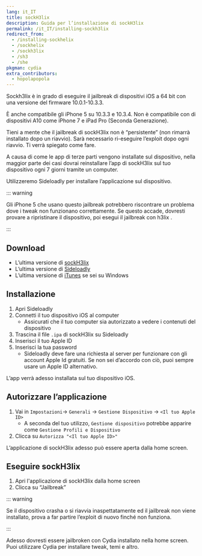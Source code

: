 ```yaml
---
lang: it_IT
title: sockH3lix
description: Guida per l’installazione di sockH3lix
permalink: /it_IT/installing-sockh3lix
redirect_from:
  - /installing-sockhelix
  - /sockhelix
  - /sockh3lix
  - /sh3
  - /she
pkgman: cydia
extra_contributors:
  - hopolapopola
---
```


Sockh3lix è in grado di eseguire il jailbreak di dispositivi iOS a 64 bit con una versione del firmware 10.0.1-10.3.3.

È anche compatibile gli iPhone 5 su 10.3.3 e 10.3.4. Non è compatibile con di dispositivi A10 come iPhone 7 e iPad Pro (Seconda Generazione).

Tieni a mente che il jailbreak di sockH3lix non è “persistente” (non rimarrà installato dopo un riavvio). Sarà necessario ri-eseguire l’exploit dopo ogni riavvio. Ti verrà spiegato come fare.

A causa di come le app di terze parti vengono installate sul dispositivo, nella maggior parte dei casi dovrai reinstallare l’app di sockH3lix sul tuo dispositivo ogni 7 giorni tramite un computer.

Utilizzeremo Sideloadly per installare l’applicazione sul dispositivo.

::: warning

Gli iPhone 5 che usano questo jailbreak potrebbero riscontrare un problema dove i tweak non funzionano correttamente. Se questo accade, dovresti provare a ripristinare il dispositivo, poi esegui il jailbreak con <router-link to="/it_IT/installing-h3lix">h3lix</router-link> .

:::

## Download

- L’ultima versione di [sockH3lix](https://github.com/SongXiaoXi/sockH3lix/releases/latest)
- L’ultima versione di [Sideloadly](https://sideloadly.io/)
- L’ultima versione di [iTunes](https://www.apple.com/itunes/download/win32) se sei su Windows

## Installazione

1. Apri Sideloadly
1. Connetti il tuo dispositivo iOS al computer
    - Assicurati che il tuo computer sia autorizzato a vedere i contenuti del dispositivo
1. Trascina il file `.ipa` di sockH3lix su Sideloadly
1. Inserisci il tuo Apple ID
1. Inserisci la tua password
    - Sideloadly deve fare una richiesta al server per funzionare con gli account Apple Id gratuiti. Se non sei d’accordo con ciò, puoi sempre usare un Apple ID alternativo.

L’app verrà adesso installata sul tuo dispositivo iOS.

## Autorizzare l’applicazione

1. Vai in `Impostazioni`-> `Generali` -> `Gestione Dispositivo` -> `<Il tuo Apple ID>`
    - A seconda del tuo utilizzo, `Gestione dispositivo` potrebbe apparire come `Gestione Profili e Dispositivo`
1. Clicca su `Autorizza "<Il tuo Apple ID>"`

L’applicazione di sockH3lix adesso può essere aperta dalla home screen.

## Eseguire sockH3lix

1. Apri l'applicazione di sockH3lix dalla home screen
1. Clicca su “Jailbreak”

::: warning

Se il dispositivo crasha o si riavvia inaspettatamente ed il jailbreak non viene installato, prova a far partire l’exploit di nuovo finché non funziona.

:::

Adesso dovresti essere jailbroken con Cydia installato nella home screen. Puoi utilizzare Cydia per installare <router-link to="/it_IT/faq/#what-are-tweaks">tweak</router-link>, temi e altro.
